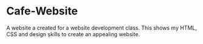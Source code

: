 # Cafe-Website
A website a created for a website development class. This shows my HTML, CSS and design skills to create an appealing website.

